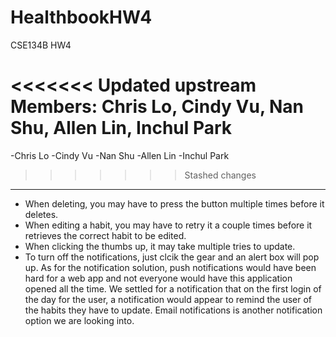 # HealthbookHW4
CSE134B HW4

<<<<<<< Updated upstream
Members: Chris Lo, Cindy Vu, Nan Shu, Allen Lin, Inchul Park
=======
-Chris Lo
-Cindy Vu
-Nan Shu
-Allen Lin
-Inchul Park
>>>>>>> Stashed changes

-----------------------------------------------------------------------
- When deleting, you may have to press the button multiple times before it deletes.
- When editing a habit, you may have to retry it a couple times before it retrieves the correct habit to be edited.
- When clicking the thumbs up, it may take multiple tries to update.
- To turn off the notifications, just clcik the gear and an alert box will pop up. As for the notification solution,
  push notifications would have been hard for a web app and not everyone would have this application opened all the
  time. We settled for a notification that on the first login of the day for the user, a notification would appear
  to remind the user of the habits they have to update. Email notifications is another notification option we are
  looking into.
